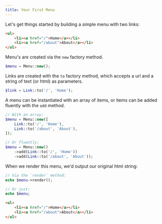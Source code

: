 ```yaml
---
title: Your First Menu
---
```


Let's get things started by building a simple menu with two links:

```html
<ul>
    <li><a href="/">Home</a></li>
    <li><a href="/about">About</a></li>
</ul>
```

Menu's are created via the `new` factory method.

```php
$menu = Menu::new();
```

Links are created with the `to` factory method, which accepts a url and a string of text (or html) as parameters.

```php
$link = Link::to('/', 'Home');
```

A menu can be instantiated with an array of items, or items can be added fluently with the `add` method.

```php
// With an array:
$menu = Menu::new([
    Link::to('/', 'Home'),
    Link::to('/about', 'About'),
]);

// Or fluently:
$menu = Menu::new()
    ->add(Link::to('/', 'Home'))
    ->add(Link::to('/about', 'About'));
```

When we render this menu, we'd output our original html string:

```php
// Via the `render` method:
echo $menu->render();

// Or just:
echo $menu;
```

```html
<ul>
    <li><a href="/">Home</a></li>
    <li><a href="/about">About</a></li>
</ul>
```
